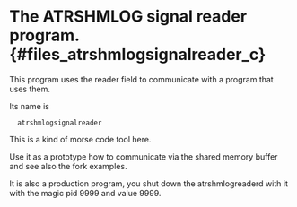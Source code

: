 The ATRSHMLOG signal reader program.  {#files_atrshmlogsignalreader_c}
====================================

This program uses the reader field to communicate
with a program that uses them.

Its name is

      atrshmlogsignalreader


This is a kind of morse code tool here.

Use it as a prototype how to communicate via the
shared memory buffer and see also the fork examples.

It is also a production program, you shut down the atrshmlogreaderd with it
with the magic pid 9999 and value 9999.
